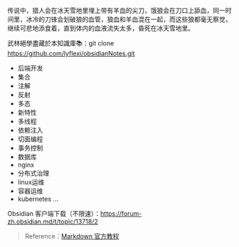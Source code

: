 传说中，猎人会在冰天雪地里埋上带有羊血的尖刀，饿狼会在刀口上舔血，同一时间里，冰冷的刀锋会划破狼的血管，狼血和羊血混在一起，而这些狼都毫无察觉，继续可悲地添食着，直到体内的血液流失太多，昏死在冰天雪地里。

武林絕學盡藏於本知識庫📚：git clone https://github.com/lyflexi/obsidianNotes.git
- 后端开发
- 集合
- 注解
- 反射
- 多态
- 新特性
- 多线程
- 依赖注入
- 切面编程
- 事务控制
- 数据库
- nginx
- 分布式治理
- linux运维
- 容器运维
- kubernetes
...


Obsidian 客户端下载（不限速）：https://forum-zh.obsidian.md/t/topic/13718/2

>Reference：[Markdown 官方教程](https://markdown.com.cn/)





